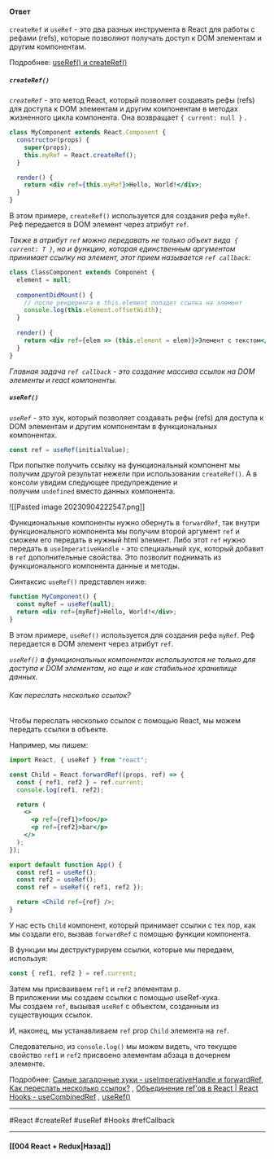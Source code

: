 #### Ответ

`createRef` и `useRef` - это два разных инструмента в React для работы с рефами (refs), которые позволяют получать доступ к DOM элементам и другим компонентам.

Подробнее: [useRef() и createRef()](https://habr.com/ru/companies/otus/articles/677208/)

##### `createRef()`

*`createRef`* - это метод React, который позволяет создавать рефы (refs) для доступа к DOM элементам и другим компонентам в методах жизненного цикла компонента. Она возвращает `{ current: null }` .

```jsx
class MyComponent extends React.Component {
  constructor(props) {
    super(props);
    this.myRef = React.createRef();
  }

  render() {
    return <div ref={this.myRef}>Hello, World!</div>;
  }
}
```

В этом примере, `createRef()` используется для создания рефа `myRef`. Реф передается в DOM элемент через атрибут `ref`.

*Также в атрибут `ref` можно передавать не только объект вида 
`{ current: T }`, но и функцию, которая единственным аргументом принимает ссылку на элемент, этот прием называется `ref callback`:*

``` jsx
class ClassComponent extends Component {
  element = null;
  
  componentDidMount() {
    // после рендеринга в this.element попадет ссылка на элемент
    console.log(this.element.offsetWidth);
  }
  
  render() {
  	return <div ref={elem => (this.element = elem)}>Элемент с текстом</div>
  }
}
```

*Главная задача `ref callback` - это создание массива ссылок на DOM элементы и react компоненты.*

##### `useRef()`

*`useRef`* - это хук, который позволяет создавать рефы (refs) для доступа к DOM элементам и другим компонентам в функциональных компонентах.

```jsx
const ref = useRef(initialValue);
```

При попытке получить ссылку на функциональный компонент мы получим другой результат нежели при использовании `createRef()`.
А в консоли увидим следующее предупреждение и получим `undefined` вместо данных компонента.

![[Pasted image 20230904222547.png]]

Функциональные компоненты нужно обернуть в `forwardRef`, так внутри функционального компонента мы получим второй аргумент `ref` и сможем его передать в нужный html элемент. Либо этот `ref` нужно передать в `useImperativeHandle` - это специальный хук, который добавит в `ref` дополнительные свойства. Это позволит поднимать из функционального компонента данные и методы.

Синтаксис `useRef()` представлен ниже:

```jsx
function MyComponent() {
  const myRef = useRef(null);
  return <div ref={myRef}>Hello, World!</div>;
}
```

В этом примере, `useRef()` используется для создания рефа `myRef`. Реф передается в DOM элемент через атрибут `ref`.

*`useRef()` в функциональных компонентах используются не только для доступа к DOM элементам, но еще и как стабильное хранилище данных.*

###### Как переслать несколько ссылок?

Чтобы переслать несколько ссылок с помощью React, мы можем передать ссылки в объекте.  
  
Например, мы пишем:

```jsx
import React, { useRef } from "react";

const Child = React.forwardRef((props, ref) => {
  const { ref1, ref2 } = ref.current;
  console.log(ref1, ref2);

  return (
    <>
      <p ref={ref1}>foo</p>
      <p ref={ref2}>bar</p>
    </>
  );
});

export default function App() {
  const ref1 = useRef();
  const ref2 = useRef();
  const ref = useRef({ ref1, ref2 });

  return <Child ref={ref} />;
}
```

У нас есть `Child` компонент, который принимает ссылки с тех пор, как мы создали его, вызвав `forwardRef` с помощью функции компонента.

В функции мы деструктурируем ссылки, которые мы передаем, используя:

```jsx
const { ref1, ref2 } = ref.current;
```

Затем мы присваиваем `ref1` и `ref2` элементам p.  
В приложении мы создаем ссылки с помощью useRef-хука.  
Мы создаем `ref`, вызывая `useRef` с объектом, созданным из существующих ссылок.

И, наконец, мы устанавливаем `ref` prop `Child` элемента на `ref`.

Следовательно, из `console.log()` мы можем видеть, что текущее свойство `ref1` и `ref2` присвоено элементам абзаца в дочернем элементе.

Подробнее: [Самые загадочные хуки - useImperativeHandle и forwardRef](https://www.youtube.com/watch?v=X1Skt2n7y3U), [Как переслать несколько ссылок?](https://thewebdev.info/2021/11/14/how-to-forward-multiple-refs-with-react/) , [Объединение ref'ов в React | React Hooks - useCombinedRef](https://www.youtube.com/watch?v=2GwcfFSLxbg) , [useRef()](https://reactdev.ru/reference/useRef/)

____
#React #createRef #useRef #Hooks  #refCallback

____

#### [[004 React + Redux|Назад]]